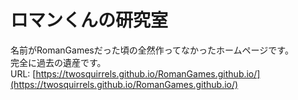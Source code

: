 # ロマンくんの研究室

名前がRomanGamesだった頃の全然作ってなかったホームページです。  
完全に過去の遺産です。  
URL: [https://twosquirrels.github.io/RomanGames.github.io/](https://twosquirrels.github.io/RomanGames.github.io/)

